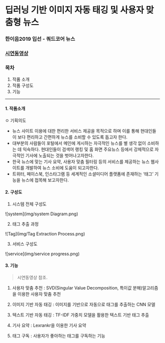 # 딥러닝 기반 이미지 자동 태깅 및 사용자 맞춤형 뉴스
### 한이음2019 입선 - 쿼드코어 뉴스 <br>
### [시연동영상](https://youtu.be/6HvtxmEl6q0)

###  목차
1. 작품 소개
2. 작품 구성도
3. 기능


---


#### 1. 작품소개


ㅇ 기획의도
- 뉴스 사이트 이용에 대한 편리한 서비스 제공을 목적으로 하며 이를 통해 현대인들이 보다 편리하고 간편하게 뉴스를 소비할 수 있도록 돕고자 한다.
- 대부분의 사람들이 포털에서 메인에 게시하는 자극적인 뉴스를 별 생각 없이 소비하는 데 익숙하다. 현대인들이 검색어 랭킹 및 홈 화면 주요뉴스 등에서 강제적으로 자극적인 기사에 노출되는 것을 벗어나고자한다.
- 한국 뉴스에 맞는 기사 요약, 사용자 맞춤 필터링 등의 서비스를 제공하는 뉴스 웹사이트를 개발하여 뉴스 소비에 도움이 되고자한다.
- 트위터, 페이스북, 인스타그램 등 세계적인 소셜미디어 플랫폼에 존재하는 ‘태그’ 기능을 뉴스에 접목해 보고자한다.

#### 2. 구성도

1. 시스템 전체 구성도

![system](img/system Diagram.png)


2. 태그 추출 과정

![Tag](img/Tag Extraction Process.png)

3. 서비스 구성도

![service](img/service progress.png)
 



#### 3. 기능
> 시연동영상 참조.
1) 사용자 맞춤 추천 : SVD(Singular Value Decomposition, 특이값 분해)알고리즘을 이용한 사용자 맞춤 추천

2) 이미지 기반 자동 태깅 : 이미지를 기반으로 자동으로 태그를 추출하는 CNN 모델

3) 텍스트 기반 자동 태깅 : TF-IDF 가중치 모델을 활용한 텍스트 기반 태그 추출

4) 기사 요약 : Lexrankr을 이용한 기사 요약

5) 태그 구독 : 사용자가 좋아하는 태그를 구독하는 기능


